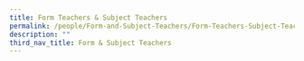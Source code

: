 ```yaml
---
title: Form Teachers & Subject Teachers
permalink: /people/Form-and-Subject-Teachers/Form-Teachers-Subject-Teachers/
description: ""
third_nav_title: Form & Subject Teachers
---
```

